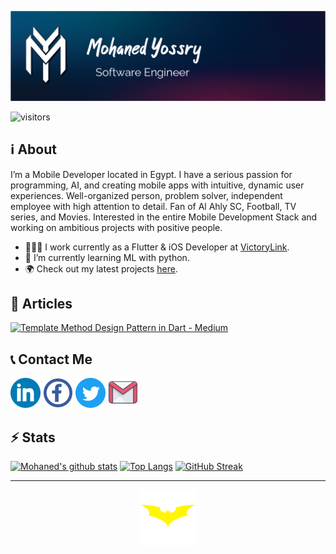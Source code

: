 ![Cover](./assets/intro_cover.png)

![visitors](https://visitor-badge.glitch.me/badge?page_id=mohanedy98.1&left_color=dark&right_color=grey)


## ℹ️ About
I’m a Mobile Developer located in Egypt. I have a serious passion for programming, AI, and creating mobile apps with intuitive, dynamic user experiences. Well-organized person, problem solver, independent employee with high attention to detail. Fan of Al Ahly SC, Football, TV series, and Movies. Interested in the entire Mobile Development Stack and working on ambitious projects with positive people.

- 👨🏼‍💻 I work currently as a Flutter & iOS Developer at [VictoryLink](http://www.victorylink.com/).
- 📖 I’m currently learning ML with python.
- 🌍 Check out my latest projects [here](https://mohanedy98.github.io).

## 📝 Articles

[![Template Method Design Pattern in Dart - Medium](https://github-readme-medium.vercel.app/?username=mohaned.y98)](https://medium.com/@mohaned.y98)

## 📞 Contact Me
[![LinkedIn](./assets/linkedin.png)](https://www.linkedin.com/in/mohanedy98)    [![Facebook](./assets/facebook.png)](https://www.facebook.com/mohanedy98)       [![Twitter](./assets/twitter.png)](https://twitter.com/mohanedy98)       [![Email](./assets/gmail.png)](mailto:mohaned.y98@gmail.com)

## ⚡️ Stats

 [![Mohaned's github stats](https://github-readme-stats.vercel.app/api?username=Mohanedy98&count_private=true&theme=cobalt&show_icons=true)](https://github.com/Mohanedy98)
[![Top Langs](https://github-readme-stats.vercel.app/api/top-langs/?username=Mohanedy98&layout=compact&theme=cobalt)](https://github.com/Mohanedy98) [![GitHub Streak](https://github-readme-streak-stats.herokuapp.com/?user=mohanedy98&theme=dark)](https://git.io/streak-stats)



---

<p align="center">
  <a href="https://twitter.com/mohanedy98"><img src="assets\batman.gif" width="90" height="90"  /> </a>
  </p>
  
<!--
**Mohanedy98/Mohanedy98** is a ✨ _special_ ✨ repository because its `README.md` (this file) appears on your GitHub profile.

Here are some ideas to get you started:

- 🔭 I’m currently working on ...
- 🌱 I’m currently learning ...
- 👯 I’m looking to collaborate on ...
- 🤔 I’m looking for help with ...
- 💬 Ask me about ...
- 📫 How to reach me: ...
- 😄 Pronouns: ...
- ⚡ Fun fact: ...
-->
